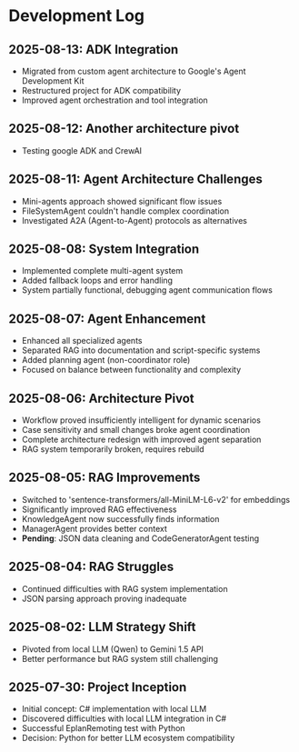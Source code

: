 # Development Log

## 2025-08-13: ADK Integration
- Migrated from custom agent architecture to Google's Agent Development Kit
- Restructured project for ADK compatibility
- Improved agent orchestration and tool integration

## 2025-08-12: Another architecture pivot
- Testing google ADK and CrewAI

## 2025-08-11: Agent Architecture Challenges
- Mini-agents approach showed significant flow issues
- FileSystemAgent couldn't handle complex coordination
- Investigated A2A (Agent-to-Agent) protocols as alternatives

## 2025-08-08: System Integration
- Implemented complete multi-agent system
- Added fallback loops and error handling
- System partially functional, debugging agent communication flows

## 2025-08-07: Agent Enhancement
- Enhanced all specialized agents
- Separated RAG into documentation and script-specific systems
- Added planning agent (non-coordinator role)
- Focused on balance between functionality and complexity

## 2025-08-06: Architecture Pivot
- Workflow proved insufficiently intelligent for dynamic scenarios
- Case sensitivity and small changes broke agent coordination
- Complete architecture redesign with improved agent separation
- RAG system temporarily broken, requires rebuild

## 2025-08-05: RAG Improvements
- Switched to 'sentence-transformers/all-MiniLM-L6-v2' for embeddings
- Significantly improved RAG effectiveness
- KnowledgeAgent now successfully finds information
- ManagerAgent provides better context
- **Pending**: JSON data cleaning and CodeGeneratorAgent testing

## 2025-08-04: RAG Struggles
- Continued difficulties with RAG system implementation
- JSON parsing approach proving inadequate

## 2025-08-02: LLM Strategy Shift
- Pivoted from local LLM (Qwen) to Gemini 1.5 API
- Better performance but RAG system still challenging

## 2025-07-30: Project Inception
- Initial concept: C# implementation with local LLM
- Discovered difficulties with local LLM integration in C#
- Successful EplanRemoting test with Python
- Decision: Python for better LLM ecosystem compatibility